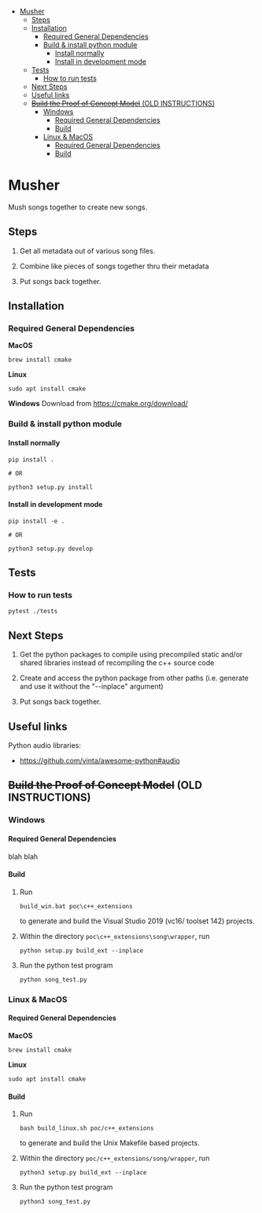 <!-- MarkdownTOC -->

- [Musher](#musher)
    - [Steps](#steps)
    - [Installation](#installation)
        - [Required General Dependencies](#required-general-dependencies)
        - [Build & install python module](#build--install-python-module)
            - [Install normally](#install-normally)
            - [Install in development mode](#install-in-development-mode)
    - [Tests](#tests)
        - [How to run tests](#how-to-run-tests)
    - [Next Steps](#next-steps)
    - [Useful links](#useful-links)
    - [~~Build the Proof of Concept Model~~ \(OLD INSTRUCTIONS\)](#%7E%7Ebuild-the-proof-of-concept-model%7E%7E-old-instructions)
        - [Windows](#windows)
            - [Required General Dependencies](#required-general-dependencies-1)
            - [Build](#build)
        - [Linux & MacOS](#linux--macos)
            - [Required General Dependencies](#required-general-dependencies-2)
            - [Build](#build-1)

<!-- /MarkdownTOC -->


# Musher
Mush songs together to create new songs.

## Steps

1. Get all metadata out of various song files.

2. Combine like pieces of songs together thru their metadata

3. Put songs back together. 


## Installation

### Required General Dependencies

**MacOS**
```shell
brew install cmake
```

**Linux**
```shell
sudo apt install cmake
```

**Windows**
Download from https://cmake.org/download/


### Build & install python module

#### Install normally

```shell
pip install .

# OR

python3 setup.py install
```

#### Install in development mode

```shell
pip install -e .

# OR

python3 setup.py develop
```

## Tests

### How to run tests

```shell
pytest ./tests
```

## Next Steps

1. Get the python packages to compile using precompiled static and/or shared libraries instead of recompiling the c++ source code

2. Create and access the python package from other paths (i.e. generate and use it without the "--inplace" argument)

3. Put songs back together.

## Useful links

Python audio libraries:

* https://github.com/vinta/awesome-python#audio




## ~~Build the Proof of Concept Model~~ (OLD INSTRUCTIONS)

### Windows

#### Required General Dependencies

blah blah

#### Build
1. Run 

    ```
    build_win.bat poc\c++_extensions
    ```

    to generate and build the Visual Studio 2019 (vc16/ toolset 142) projects.

2. Within the directory `poc\c++_extensions\song\wrapper`, run

    ```shell
    python setup.py build_ext --inplace
    ```

3. Run the python test program

    ```shell
    python song_test.py
    ```

### Linux & MacOS

#### Required General Dependencies

**MacOS**
```shell
brew install cmake
```

**Linux**
```shell
sudo apt install cmake
```

#### Build

1. Run 

    ```shell
    bash build_linux.sh poc/c++_extensions
    ```
    to generate and build the Unix Makefile based projects.

2. Within the directory `poc/c++_extensions/song/wrapper`, run

    ```shell
    python3 setup.py build_ext --inplace
    ```

3. Run the python test program

    ```shell
    python3 song_test.py
    ```
